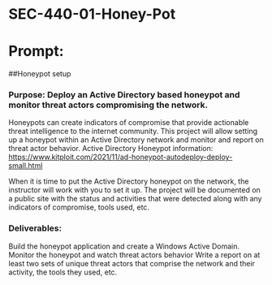 # SEC-440-01-Honey-Pot

# Prompt:
##Honeypot setup

### Purpose: Deploy an Active Directory based honeypot and monitor threat actors compromising the network.

Honeypots can create indicators of compromise that provide actionable threat intelligence to the internet community.  This project will allow setting up a honeypot within an Active Directory network and monitor and report on threat actor behavior.  Active Directory Honeypot information: https://www.kitploit.com/2021/11/ad-honeypot-autodeploy-deploy-small.html

When it is time to put the Active Directory honeypot on the network, the instructor will work with you to set it up.  The project will be documented on a public site with the status and activities that were detected along with any indicators of compromise, tools used, etc.

### Deliverables:  

Build the honeypot application and create a Windows Active Domain.
Monitor the honeypot and watch threat actors behavior
Write a report on at least two sets of unique threat actors that comprise the network and their activity, the tools they used, etc.
